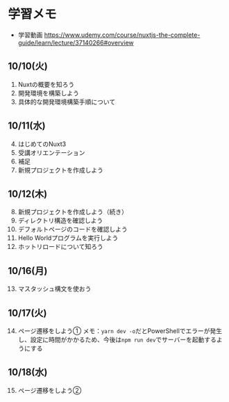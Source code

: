 # 学習メモ
- 学習動画
https://www.udemy.com/course/nuxtjs-the-complete-guide/learn/lecture/37140266#overview

## 10/10(火)
1. Nuxtの概要を知ろう
2. 開発環境を構築しよう
3. 具体的な開発環境構築手順について

## 10/11(水)
4. はじめてのNuxt3
5. 受講オリエンテーション
6. 補足
8. 新規プロジェクトを作成しよう

## 10/12(木)
8. 新規プロジェクトを作成しよう（続き）
9. ディレクトリ構造を確認しよう
10. デフォルトページのコードを確認しよう
11. Hello Worldプログラムを実行しよう
12. ホットリロードについて知ろう

## 10/16(月)
13. マスタッシュ構文を使おう

## 10/17(火)
14. ページ遷移をしよう①
メモ：``` yarn dev -o ```だとPowerShellでエラーが発生し、設定に時間がかかるため、今後は``` npm run dev ```でサーバーを起動するようにする

## 10/18(水)
15. ページ遷移をしよう②

